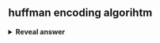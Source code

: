 ## huffman encoding algorihtm
<details>
<summary><b>Reveal answer</b></summary>
1. Sort symbols by their probability pi in decreasing order.<br>Repeat:<br>1. Start from the two symbols with the smallest probabilities:<br>&nbsp;- Sum the probabilities of the two symbols to to create a new virtual symbol.<br>- Assign 0 to one of the two joined symbols, and 1 to the other<br>3. terminate if the sum of the two symbols sums to 100%<br><br><img src="../../../../../media/paste-76732d3e1137377faddb258bc297a02785c754d2.jpg">
</details>
